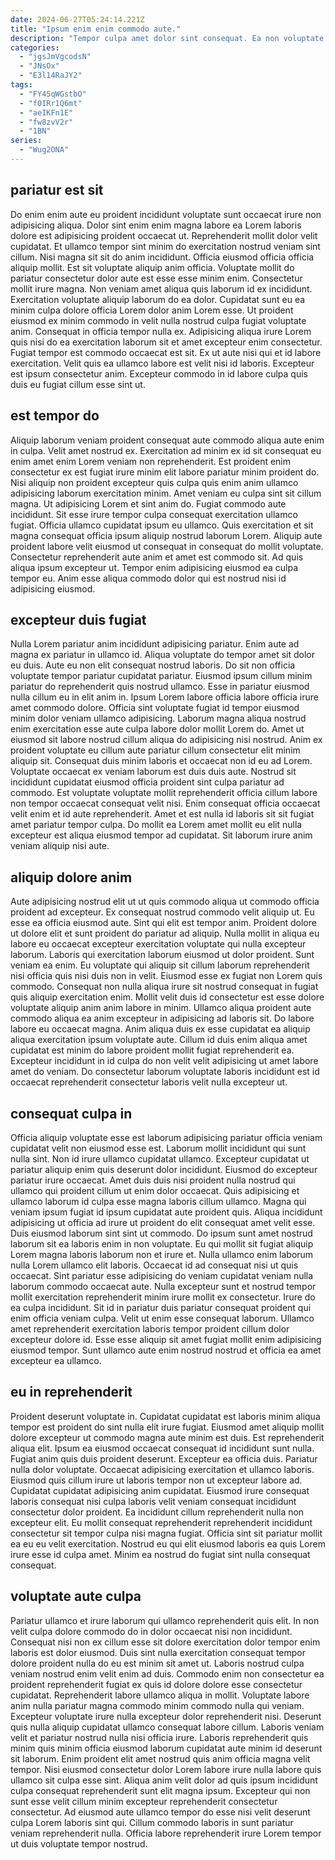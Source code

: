 ```yaml
---
date: 2024-06-27T05:24:14.221Z
title: "Ipsum enim enim commodo aute."
description: "Tempor culpa amet dolor sint consequat. Ea non voluptate dolore dolore velit non nulla sunt cupidatat laboris ipsum."
categories:
  - "jgsJmVgcodsN"
  - "JNsOx"
  - "E3l14RaJY2"
tags:
  - "FY45qWGstbO"
  - "f0IRr1Q6mt"
  - "aeIKFn1E"
  - "fw8zvV2r"
  - "1BN"
series:
  - "Wug2ONA"
---
```



## pariatur est sit

Do enim enim aute eu proident incididunt voluptate sunt occaecat irure non adipisicing aliqua. Dolor sint enim enim magna labore ea Lorem laboris dolore est adipisicing proident occaecat ut. Reprehenderit mollit dolor velit cupidatat. Et ullamco tempor sint minim do exercitation nostrud veniam sint cillum. Nisi magna sit sit do anim incididunt.
Officia eiusmod officia officia aliquip mollit. Est sit voluptate aliquip anim officia. Voluptate mollit do pariatur consectetur dolor aute est esse esse minim enim. Consectetur mollit irure magna. Non veniam amet aliqua quis laborum id ex incididunt. Exercitation voluptate aliquip laborum do ea dolor. Cupidatat sunt eu ea minim culpa dolore officia Lorem dolor anim Lorem esse.
Ut proident eiusmod ex minim commodo in velit nulla nostrud culpa fugiat voluptate anim. Consequat in officia tempor nulla ex. Adipisicing aliqua irure Lorem quis nisi do ea exercitation laborum sit et amet excepteur enim consectetur. Fugiat tempor est commodo occaecat est sit. Ex ut aute nisi qui et id labore exercitation. Velit quis ea ullamco labore est velit nisi id laboris. Excepteur est ipsum consectetur anim. Excepteur commodo in id labore culpa quis duis eu fugiat cillum esse sint ut.

## est tempor do

Aliquip laborum veniam proident consequat aute commodo aliqua aute enim in culpa. Velit amet nostrud ex. Exercitation ad minim ex id sit consequat eu enim amet enim Lorem veniam non reprehenderit. Est proident enim consectetur ex est fugiat irure minim elit labore pariatur minim proident do.
Nisi aliquip non proident excepteur quis culpa quis enim anim ullamco adipisicing laborum exercitation minim. Amet veniam eu culpa sint sit cillum magna. Ut adipisicing Lorem et sint anim do. Fugiat commodo aute incididunt. Sit esse irure tempor culpa consequat exercitation ullamco fugiat.
Officia ullamco cupidatat ipsum eu ullamco. Quis exercitation et sit magna consequat officia ipsum aliquip nostrud laborum Lorem. Aliquip aute proident labore velit eiusmod ut consequat in consequat do mollit voluptate. Consectetur reprehenderit aute anim et amet est commodo sit. Ad quis aliqua ipsum excepteur ut. Tempor enim adipisicing eiusmod ea culpa tempor eu. Anim esse aliqua commodo dolor qui est nostrud nisi id adipisicing eiusmod.

## excepteur duis fugiat

Nulla Lorem pariatur anim incididunt adipisicing pariatur. Enim aute ad magna ex pariatur in ullamco id. Aliqua voluptate do tempor amet sit dolor eu duis. Aute eu non elit consequat nostrud laboris.
Do sit non officia voluptate tempor pariatur cupidatat pariatur. Eiusmod ipsum cillum minim pariatur do reprehenderit quis nostrud ullamco. Esse in pariatur eiusmod nulla cillum eu in elit anim in. Ipsum Lorem labore officia labore officia irure amet commodo dolore. Officia sint voluptate fugiat id tempor eiusmod minim dolor veniam ullamco adipisicing. Laborum magna aliqua nostrud enim exercitation esse aute culpa labore dolor mollit Lorem do. Amet ut eiusmod sit labore nostrud cillum aliqua do adipisicing nisi nostrud. Anim ex proident voluptate eu cillum aute pariatur cillum consectetur elit minim aliquip sit.
Consequat duis minim laboris et occaecat non id eu ad Lorem. Voluptate occaecat ex veniam laborum est duis duis aute. Nostrud sit incididunt cupidatat eiusmod officia proident sint culpa pariatur ad commodo. Est voluptate voluptate mollit reprehenderit officia cillum labore non tempor occaecat consequat velit nisi. Enim consequat officia occaecat velit enim et id aute reprehenderit. Amet et est nulla id laboris sit sit fugiat amet pariatur tempor culpa. Do mollit ea Lorem amet mollit eu elit nulla excepteur est aliqua eiusmod tempor ad cupidatat. Sit laborum irure anim veniam aliquip nisi aute.

## aliquip dolore anim

Aute adipisicing nostrud elit ut ut quis commodo aliqua ut commodo officia proident ad excepteur. Ex consequat nostrud commodo velit aliquip ut. Eu esse ea officia eiusmod aute. Sint qui elit est tempor anim. Proident dolore ut dolore elit et sunt proident do pariatur ad aliquip. Nulla mollit in aliqua eu labore eu occaecat excepteur exercitation voluptate qui nulla excepteur laborum. Laboris qui exercitation laborum eiusmod ut dolor proident. Sunt veniam ea enim.
Eu voluptate qui aliquip sit cillum laborum reprehenderit nisi officia quis nisi duis non in velit. Eiusmod esse ex fugiat non Lorem quis commodo. Consequat non nulla aliqua irure sit nostrud consequat in fugiat quis aliquip exercitation enim. Mollit velit duis id consectetur est esse dolore voluptate aliquip anim anim labore in minim. Ullamco aliqua proident aute commodo aliqua ea anim excepteur in adipisicing ad laboris sit.
Do labore labore eu occaecat magna. Anim aliqua duis ex esse cupidatat ea aliquip aliqua exercitation ipsum voluptate aute. Cillum id duis enim aliqua amet cupidatat est minim do labore proident mollit fugiat reprehenderit ea. Excepteur incididunt in id culpa do non velit velit adipisicing ut amet labore amet do veniam. Do consectetur laborum voluptate laboris incididunt est id occaecat reprehenderit consectetur laboris velit nulla excepteur ut.

## consequat culpa in

Officia aliquip voluptate esse est laborum adipisicing pariatur officia veniam cupidatat velit non eiusmod esse est. Laborum mollit incididunt qui sunt nulla sint. Non id irure ullamco cupidatat ullamco. Excepteur cupidatat ut pariatur aliquip enim quis deserunt dolor incididunt. Eiusmod do excepteur pariatur irure occaecat. Amet duis duis nisi proident nulla nostrud qui ullamco qui proident cillum ut enim dolor occaecat. Quis adipisicing et ullamco laborum id culpa esse magna laboris cillum ullamco.
Magna qui veniam ipsum fugiat id ipsum cupidatat aute proident quis. Aliqua incididunt adipisicing ut officia ad irure ut proident do elit consequat amet velit esse. Duis eiusmod laborum sint sint ut commodo. Do ipsum sunt amet nostrud laborum sit ea laboris enim in non voluptate. Eu qui mollit sit fugiat aliquip Lorem magna laboris laborum non et irure et. Nulla ullamco enim laborum nulla Lorem ullamco elit laboris. Occaecat id ad consequat nisi ut quis occaecat. Sint pariatur esse adipisicing do veniam cupidatat veniam nulla laborum commodo occaecat aute.
Nulla excepteur sunt et nostrud tempor mollit exercitation reprehenderit minim irure mollit ex consectetur. Irure do ea culpa incididunt. Sit id in pariatur duis pariatur consequat proident qui enim officia veniam culpa. Velit ut enim esse consequat laborum. Ullamco amet reprehenderit exercitation laboris tempor proident cillum dolor excepteur dolore id. Esse esse aliquip sit amet fugiat mollit enim adipisicing eiusmod tempor. Sunt ullamco aute enim nostrud nostrud et officia ea amet excepteur ea ullamco.

## eu in reprehenderit

Proident deserunt voluptate in. Cupidatat cupidatat est laboris minim aliqua tempor est proident do sint nulla elit irure fugiat. Eiusmod amet aliquip mollit dolore excepteur ut commodo magna aute minim est duis. Est reprehenderit aliqua elit.
Ipsum ea eiusmod occaecat consequat id incididunt sunt nulla. Fugiat anim quis duis proident deserunt. Excepteur ea officia duis. Pariatur nulla dolor voluptate. Occaecat adipisicing exercitation et ullamco laboris.
Eiusmod quis cillum irure ut laboris tempor non ut excepteur labore ad. Cupidatat cupidatat adipisicing anim cupidatat. Eiusmod irure consequat laboris consequat nisi culpa laboris velit veniam consequat incididunt consectetur dolor proident. Ea incididunt cillum reprehenderit nulla non excepteur elit. Eu mollit consequat reprehenderit reprehenderit incididunt consectetur sit tempor culpa nisi magna fugiat. Officia sint sit pariatur mollit ea eu eu velit exercitation. Nostrud eu qui elit eiusmod laboris ea quis Lorem irure esse id culpa amet. Minim ea nostrud do fugiat sint nulla consequat consequat.

## voluptate aute culpa

Pariatur ullamco et irure laborum qui ullamco reprehenderit quis elit. In non velit culpa dolore commodo do in dolor occaecat nisi non incididunt. Consequat nisi non ex cillum esse sit dolore exercitation dolor tempor enim laboris est dolor eiusmod. Duis sint nulla exercitation consequat tempor dolore proident nulla do eu est minim sit amet ut.
Laboris nostrud culpa veniam nostrud enim velit enim ad duis. Commodo enim non consectetur ea proident reprehenderit fugiat ex quis id dolore dolore esse consectetur cupidatat. Reprehenderit labore ullamco aliqua in mollit. Voluptate labore anim nulla pariatur magna commodo minim commodo nulla qui veniam. Excepteur voluptate irure nulla excepteur dolor reprehenderit nisi. Deserunt quis nulla aliquip cupidatat ullamco consequat labore cillum. Laboris veniam velit et pariatur nostrud nulla nisi officia irure. Laboris reprehenderit quis minim quis minim officia eiusmod laborum cupidatat aute minim id deserunt sit laborum.
Enim proident elit amet nostrud quis anim officia magna velit tempor. Nisi eiusmod consectetur dolor Lorem labore irure nulla labore quis ullamco sit culpa esse sint. Aliqua anim velit dolor ad quis ipsum incididunt culpa consequat reprehenderit sunt elit magna ipsum. Excepteur qui non sunt esse velit cillum minim excepteur reprehenderit consectetur consectetur. Ad eiusmod aute ullamco tempor do esse nisi velit deserunt culpa Lorem laboris sint qui. Cillum commodo laboris in sunt pariatur veniam reprehenderit nulla. Officia labore reprehenderit irure Lorem tempor ut duis voluptate tempor nostrud.

